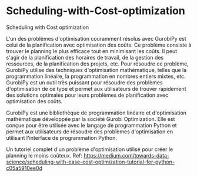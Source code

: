 # Scheduling-with-Cost-optimization


Scheduling with Cost optimization

L'un des problèmes d'optimisation couramment résolus avec GurobiPy est celui de la planification avec optimisation des coûts. Ce problème consiste à trouver le planning le plus efficace tout en minimisant les coûts. Il peut s'agir de la planification des horaires de travail, de la gestion des ressources, de la planification des projets, etc. Pour résoudre ce problème, GurobiPy utilise des techniques d'optimisation mathématique, telles que la programmation linéaire, la programmation en nombres entiers mixtes, etc. GurobiPy est un outil très puissant pour résoudre des problèmes d'optimisation de ce type et permet aux utilisateurs de trouver rapidement des solutions optimales pour leurs problèmes de planification avec optimisation des coûts.



GurobiPy est une bibliothèque de programmation linéaire et d'optimisation mathématique développée par la société Gurobi Optimization. Elle est conçue pour être utilisée avec le langage de programmation Python et permet aux utilisateurs de résoudre des problèmes d'optimisation en utilisant l'interface de programmation Python.


Un tutoriel complet d'un problème d'optimisation utilisé pour créer le planning le moins coûteux.
Ref: https://medium.com/towards-data-science/scheduling-with-ease-cost-optimization-tutorial-for-python-c05a5910ee0d


